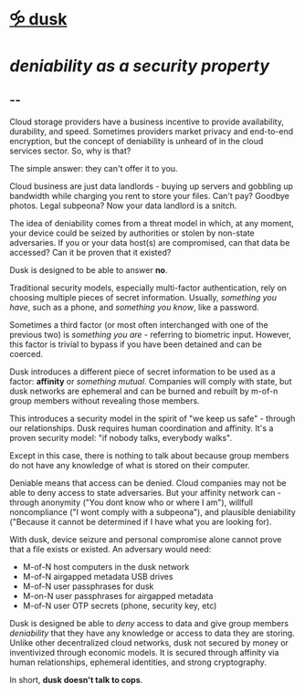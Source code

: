 # [🝰 dusk](https://rundusk.org)
# *deniability as a security property*
## --

Cloud storage providers have a business incentive to provide availability, durability, and speed. Sometimes providers market privacy and end-to-end encryption, but the concept of deniability is unheard of in the cloud services sector. So, why is that?

The simple answer: they can't offer it to you.

Cloud business are just data landlords - buying up servers and gobbling up bandwidth while charging you rent to store your files. Can't pay? Goodbye photos. Legal subpeona? Now your data landlord is a snitch.

The idea of deniability comes from a threat model in which, at any moment, your device could be seized by authorities or stolen by non-state adversaries. If you or your data host(s) are compromised, can that data be accessed? Can it be proven that it existed?

Dusk is designed to be able to answer **no**.

Traditional security models, especially multi-factor authentication, rely on choosing multiple pieces of secret information. Usually, *something you have*, such as a phone, and *something you know*, like a password. 

Sometimes a third factor (or most often interchanged with one of the previous two) is *something you are* - referring to biometric input. However, this factor is trivial to bypass if you have been detained and can be coerced.

Dusk introduces a different piece of secret information to be used as a factor: **affinity** or *something mutual*. Companies will comply with state, but dusk networks are ephemeral and can be burned and rebuilt by m-of-n group members without revealing those members.

This introduces a security model in the spirit of "we keep us safe" - through our relationships. Dusk requires human coordination and affinity. It's a proven security model: "if nobody talks, everybody walks".

Except in this case, there is nothing to talk about because group members do not have any knowledge of what is stored on their computer. 

Deniable means that access can be denied. Cloud companies may not be able to deny access to state adversaries. But your affinity network can - through anonymity ("You dont know who or where I am"), willfull noncompliance ("I wont comply with a subpeona"), and plausible deniability ("Because it cannot be determined if I have what you are looking for).

With dusk, device seizure and personal compromise alone cannot prove that a file exists or existed. An adversary would need:

* M-of-N host computers in the dusk network
* M-of-N airgapped metadata USB drives
* M-of-N user passphrases for dusk
* M-on-N user passphrases for airgapped metadata 
* M-of-N user OTP secrets (phone, security key, etc)

Dusk is designed be able to *deny* access to data and give group members *deniability* that they have any knowledge or access to data they are storing. Unlike other decentralized cloud networks, dusk not secured by money or inventivized through economic models. It is secured through affinity via human relationships, ephemeral identities, and strong cryptography.

In short, **dusk doesn't talk to cops**.